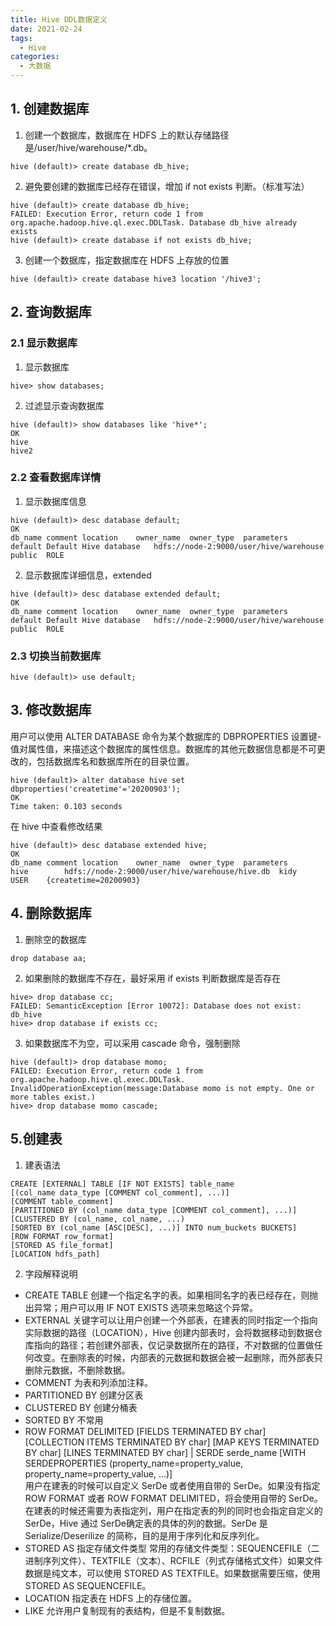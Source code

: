 ```yaml
---
title: Hive DDL数据定义
date: 2021-02-24
tags:
  - Hive
categories:
  - 大数据
---
```


## 1. 创建数据库

1. 创建一个数据库，数据库在 HDFS 上的默认存储路径是/user/hive/warehouse/*.db。

```
hive (default)> create database db_hive;
```

2. 避免要创建的数据库已经存在错误，增加 if not exists 判断。（标准写法）

```
hive (default)> create database db_hive;
FAILED: Execution Error, return code 1 from 
org.apache.hadoop.hive.ql.exec.DDLTask. Database db_hive already 
exists
hive (default)> create database if not exists db_hive;
```

3. 创建一个数据库，指定数据库在 HDFS 上存放的位置

```
hive (default)> create database hive3 location '/hive3';
```

## 2. 查询数据库

### 2.1  显示数据库

1. 显示数据库

```
hive> show databases;
```

2. 过滤显示查询数据库

```
hive (default)> show databases like 'hive*';
OK
hive
hive2
```

### 2.2 查看数据库详情

1. 显示数据库信息

```
hive (default)> desc database default;
OK
db_name	comment	location	owner_name	owner_type	parameters
default	Default Hive database	hdfs://node-2:9000/user/hive/warehouse	public	ROLE
```

2. 显示数据库详细信息，extended

```
hive (default)> desc database extended default;
OK
db_name	comment	location	owner_name	owner_type	parameters
default	Default Hive database	hdfs://node-2:9000/user/hive/warehouse	public	ROLE
```

 ### 2.3 切换当前数据库

```
hive (default)> use default;
```

## 3. 修改数据库

用户可以使用 ALTER DATABASE 命令为某个数据库的 DBPROPERTIES 设置键-值对属性值，来描述这个数据库的属性信息。数据库的其他元数据信息都是不可更改的，包括数据库名和数据库所在的目录位置。

```
hive (default)> alter database hive set dbproperties('createtime'='20200903');
OK
Time taken: 0.103 seconds
```

在 hive 中查看修改结果

```
hive (default)> desc database extended hive;
OK
db_name	comment	location	owner_name	owner_type	parameters
hive		hdfs://node-2:9000/user/hive/warehouse/hive.db	kidy	USER	{createtime=20200903}
```

## 4. 删除数据库

1. 删除空的数据库

```
drop database aa;
```

2. 如果删除的数据库不存在，最好采用 if exists 判断数据库是否存在

```
hive> drop database cc;
FAILED: SemanticException [Error 10072]: Database does not exist: 
db_hive
hive> drop database if exists cc;
```

3. 如果数据库不为空，可以采用 cascade 命令，强制删除

```
hive (default)> drop database momo;
FAILED: Execution Error, return code 1 from org.apache.hadoop.hive.ql.exec.DDLTask. 
InvalidOperationException(message:Database momo is not empty. One or more tables exist.)
hive> drop database momo cascade;
```

## 5.创建表

1. 建表语法

```
CREATE [EXTERNAL] TABLE [IF NOT EXISTS] table_name
[(col_name data_type [COMMENT col_comment], ...)]
[COMMENT table_comment]
[PARTITIONED BY (col_name data_type [COMMENT col_comment], ...)]
[CLUSTERED BY (col_name, col_name, ...)
[SORTED BY (col_name [ASC|DESC], ...)] INTO num_buckets BUCKETS]
[ROW FORMAT row_format]
[STORED AS file_format]
[LOCATION hdfs_path]
```

2. 字段解释说明

- CREATE TABLE 创建一个指定名字的表。如果相同名字的表已经存在，则抛出异常；用户可以用 IF NOT EXISTS 选项来忽略这个异常。
- EXTERNAL 关键字可以让用户创建一个外部表，在建表的同时指定一个指向实际数据的路径（LOCATION），Hive 创建内部表时，会将数据移动到数据仓库指向的路径；若创建外部表，仅记录数据所在的路径，不对数据的位置做任何改变。在删除表的时候，内部表的元数据和数据会被一起删除，而外部表只删除元数据，不删除数据。
- COMMENT 为表和列添加注释。
- PARTITIONED BY 创建分区表
- CLUSTERED BY 创建分桶表
- SORTED BY 不常用
- ROW FORMAT
  DELIMITED [FIELDS TERMINATED BY char] [COLLECTION ITEMS TERMINATED BY char]
   [MAP KEYS TERMINATED BY char] [LINES TERMINATED BY char] 
   | SERDE serde_name [WITH SERDEPROPERTIES (property_name=property_value, property_name=property_value, ...)]  
  用户在建表的时候可以自定义 SerDe 或者使用自带的 SerDe。如果没有指定 ROW FORMAT 或者 ROW FORMAT DELIMITED，将会使用自带的 SerDe。在建表的时候还需要为表指定列，用户在指定表的列的同时也会指定自定义的 SerDe，Hive 通过 SerDe确定表的具体的列的数据。SerDe 是 Serialize/Deserilize 的简称，目的是用于序列化和反序列化。
- STORED AS 指定存储文件类型
  常用的存储文件类型：SEQUENCEFILE（二进制序列文件）、TEXTFILE（文本）、RCFILE（列式存储格式文件）如果文件数据是纯文本，可以使用 STORED AS TEXTFILE。如果数据需要压缩，使用 STORED AS SEQUENCEFILE。
- LOCATION 指定表在 HDFS 上的存储位置。
- LIKE 允许用户复制现有的表结构，但是不复制数据。

